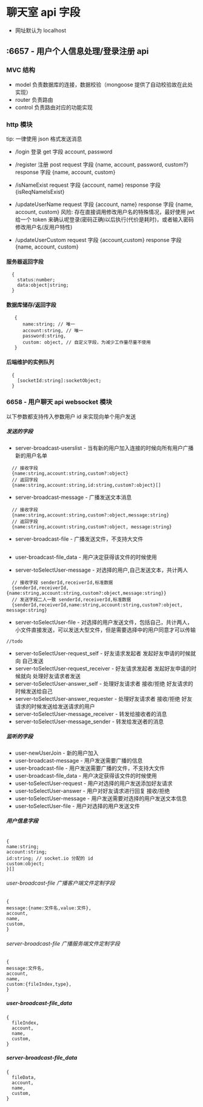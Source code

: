 # 聊天室 api 字段

- 网址默认为 localhost

## :6657 - 用户个人信息处理/登录注册 api

### MVC 结构

- model
  负责数据库的连接，数据校验（mongoose 提供了自动校验故在此处实现）
- router
  负责路由
- control
  负责路由对应的功能实现

### http 模块

tip: 一律使用 json 格式发送消息

- /login 登录 get
  字段 account, password

- /register 注册 post
  request 字段 {name, account, password, custom?}
  response 字段 {name, account, custom}
- /isNameExist
  request 字段 {account, name}
  response 字段 {isReqNameIsExist}
- /updateUserName
  request 字段 {account, name}
  response 字段 {name, account, custom}
  风险: 存在直接调用修改用户名的特殊情况，最好使用 jwt 给一个 token 来确认呢登录(密码正确)以后执行(代价是耗时)，或者输入密码修改用户名(反用户特性)
- /updateUserCustom
  request 字段 {account,custom}
  response 字段 {name, account, custom}

#### 服务器返回字段

```
  {
    status:number;
    data:object|string;
  }
```

#### 数据库储存/返回字段

```
   {
      name:string; // 唯一
      account:string, // 唯一
      password:string,
      custom: object, // 自定义字段，为减少工作量尽量不使用
   }
```

#### 后端维护的实例队列

```
  {
    [socketId:string]:socketObject;
  }
```

### 6658 - 用户聊天 api websocket 模块

以下参数都支持传入参数用户 id 来实现向单个用户发送

##### 发送的字段

- server-broadcast-userslist - 当有新的用户加入连接的时候向所有用户广播新的用户名单

```
  // 接收字段
  {name:string,account:string,custom?:object}
  // 返回字段
  {name:string,account:string,id:string,custom?:object}[]
```

- server-broadcast-message - 广播发送文本消息

```
  // 接收字段
  {name:string,account:string,custom?:object,message:string}
  // 返回字段
  {name:string,account:string,custom?:object, message:string}
```

- server-broadcast-file - 广播发送文件，不支持大文件

```

```

- user-broadcast-file_data - 用户决定获得该文件的时候使用

- server-toSelectUser-message - 对选择的用户,自己发送文本，共计两人

```
  // 接收字段 senderId,receiverId,标准数据
  {senderId,receiverId,{name:string,account:string,custom?:object,message:string}}
  // 发送字段二人一致 senderId,receiverId,标准数据
  {senderId,receiverId,name:string,account:string,custom?:object, message:string}
```

- server-toSelectUser-file - 对选择的用户发送文件，包括自己，共计两人，小文件直接发送，可以发送大型文件，但是需要选择中的用户同意才可以传输

```
//todo
```

- server-toSelectUser-request_self - 好友请求发起者 发起好友申请的时候就向 自己发送
- server-toSelectUser-request_receiver - 好友请求发起者 发起好友申请的时候就向 处理好友请求者发送
- server-toSelectUser-answer_self - 处理好友请求者 接收/拒绝 好友请求的时候发送给自己
- server-toSelectUser-answer_requester - 处理好友请求者 接收/拒绝 好友请求的时候发送给发送请求的用户
- server-toSelectUser-message_receiver - 转发给接收者的消息
- server-toSelectUser-message_sender - 转发给发送者的消息

##### 监听的字段

- user-newUserJoin - 新的用户加入
- user-broadcast-message - 用户发送需要广播的信息
- user-broadcast-file - 用户发送需要广播的文件，不支持大文件
- user-broadcast-file_data - 用户决定获得该文件的时候使用
- user-toSelectUser-request - 用户对选择的用户发送添加好友请求
- user-toSelectUser-answer - 用户对好友请求进行回复 接收/拒绝
- user-toSelectUser-message - 用户发送需要对选择的用户发送文本信息
- user-toSelectUser-file - 用户对选择的用户发送文件

##### 用户信息字段

```

{
name:string;
account:string;
id:string; // socket.io 分配的 id
custom:object;
}[]

```

###### user-broadcast-file 广播客户端文件定制字段

```
{
message:{name:文件名,value:文件},
account,
name,
custom,
}
```

###### server-broadcast-file 广播服务端文件定制字段

```
{
message:文件名,
account,
name,
custom:{fileIndex,type},
}
```

##### user-broadcast-file_data

```
{
  fileIndex,
  account,
  name,
  custom,
}
```

##### server-broadcast-file_data

```
{
  fileData,
  account,
  name,
  custom,
}
```
